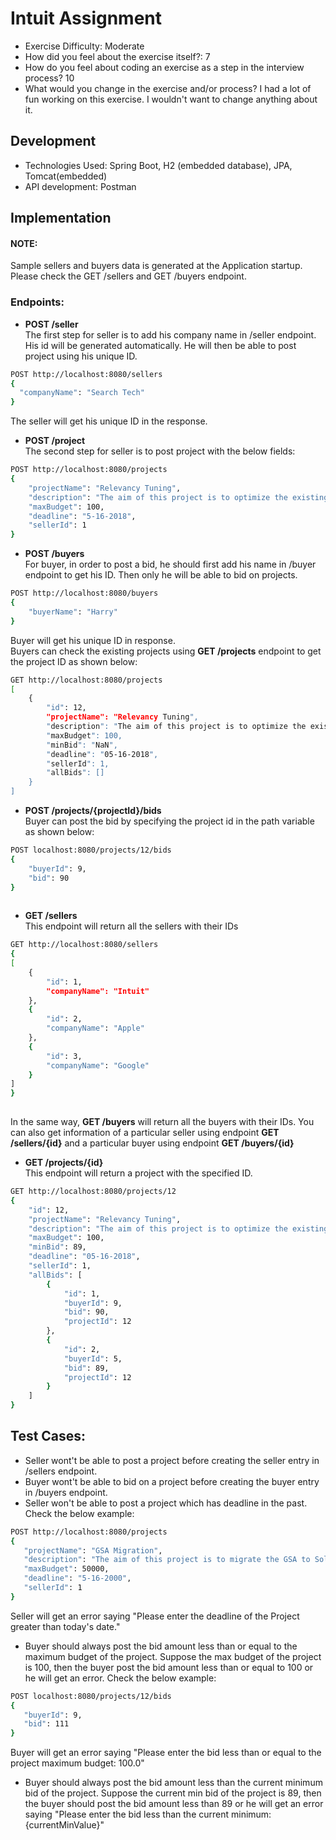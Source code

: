 # Intuit Assignment

 -  Exercise Difficulty: Moderate
 -   How did you feel about the exercise itself?: 7
 -   How do you feel about coding an exercise as a step in the interview process?  10
 -   What would you change in the exercise and/or process? I had a lot of fun working on this exercise. I wouldn't want to change anything about it.
 

## Development

  - Technologies Used: Spring Boot, H2 (embedded database), JPA, Tomcat(embedded)
  - API development: Postman
  
## Implementation

####  NOTE:
Sample sellers and buyers data is generated at the Application startup. Please check the GET /sellers and GET /buyers endpoint. 

### Endpoints:
 - **POST /seller**  
The first step for seller is to add his company name in /seller endpoint. His id will be generated automatically. He will then be able to post project using his unique ID.
```sh
POST http://localhost:8080/sellers
{
  "companyName": "Search Tech"
}
```
The seller will get his unique ID in the response.

 - **POST /project**  
The second step for seller is to post project with the below fields:
```sh
POST http://localhost:8080/projects
{
	"projectName": "Relevancy Tuning",
	"description": "The aim of this project is to optimize the existing search engine results.",
	"maxBudget": 100,
	"deadline": "5-16-2018",
	"sellerId": 1
}
```

 - **POST /buyers**  
For buyer, in order to post a bid, he should first add his name in /buyer endpoint to get his ID. Then only he will be able to bid on projects. 

```sh
POST http://localhost:8080/buyers
{
	"buyerName": "Harry"
}
```

Buyer will get his unique ID in response.   
Buyers can check the existing projects using **GET /projects** endpoint to get the project ID as shown below:  

```sh
GET http://localhost:8080/projects
[
    {
        "id": 12,
        "projectName": "Relevancy Tuning",
        "description": "The aim of this project is to optimize the existing search engine",
        "maxBudget": 100,
        "minBid": "NaN",
        "deadline": "05-16-2018",
        "sellerId": 1,
        "allBids": []
    }
]
```

 - **POST /projects/{projectId}/bids**  
Buyer can post the bid by specifying the project id in the path variable as shown below: 
```sh
POST localhost:8080/projects/12/bids
{
	"buyerId": 9,
	"bid": 90
}
    
```

 - **GET /sellers**  
 This endpoint will return all the sellers with their IDs
```sh
GET http://localhost:8080/sellers
{
[
    {
        "id": 1,
        "companyName": "Intuit"
    },
    {
        "id": 2,
        "companyName": "Apple"
    },
    {
        "id": 3,
        "companyName": "Google"
    }
]
}
    
```
In the same way, **GET /buyers** will return all the buyers with their IDs. You can also get information of a particular seller using endpoint **GET /sellers/{id}** and a particular buyer using endpoint **GET /buyers/{id}**

 - **GET /projects/{id}**  
This endpoint will return a project with the specified ID.
```sh
GET http://localhost:8080/projects/12
{
    "id": 12,
    "projectName": "Relevancy Tuning",
    "description": "The aim of this project is to optimize the existing search engine",
    "maxBudget": 100,
    "minBid": 89,
    "deadline": "05-16-2018",
    "sellerId": 1,
    "allBids": [
        {
            "id": 1,
            "buyerId": 9,
            "bid": 90,
            "projectId": 12
        },
        {
            "id": 2,
            "buyerId": 5,
            "bid": 89,
            "projectId": 12
        }
    ]
}
```
 

## Test Cases:
 - Seller wont't be able to post a project before creating the seller entry in /sellers endpoint.
 - Buyer wont't be able to bid on a project before creating the buyer entry in /buyers endpoint.
 - Seller won't be able to post a project which has deadline in the past. Check the below example:
 ```sh
 POST http://localhost:8080/projects
 {
	"projectName": "GSA Migration",
	"description": "The aim of this project is to migrate the GSA to Solr",
	"maxBudget": 50000,
	"deadline": "5-16-2000",
	"sellerId": 1
}
 ```
 Seller will get an error saying "Please enter the deadline of the Project greater than today's date."

- Buyer should always post the bid amount less than or equal to the maximum budget of the project. Suppose the max budget of the project is 100, then the buyer post the bid amount less than or equal to 100 or he will get an error. Check the below example:
 ```sh
 POST localhost:8080/projects/12/bids
 {
	"buyerId": 9,
	"bid": 111
}
  ```
  Buyer will get an error saying "Please enter the bid less than or equal to the project maximum budget: 100.0"

- Buyer should always post the bid amount less than the current minimum bid of the project. Suppose the current min bid of the project is 89, then the buyer should post the bid amount less than 89 or he will get an error saying "Please enter the bid less than the current minimum: {currentMinValue}"





 



    




























  